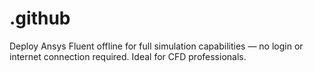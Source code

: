 # .github
Deploy Ansys Fluent offline for full simulation capabilities — no login or internet connection required. Ideal for CFD professionals.

